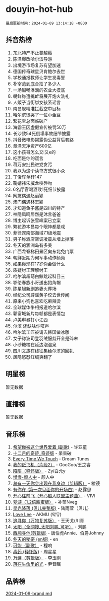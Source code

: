# douyin-hot-hub

`最后更新时间：2024-01-09 13:14:18 +0800`

## 抖音热榜

1. 东北特产不止蔓越莓
1. 陈泽爆改哈尔滨导游
1. 出境游市场复苏有望加速
1. 德国传奇球星贝肯鲍尔去世
1. 学校通报教师让学生发毒誓
1. 朴宰范到底合拍了多少人
1. 一场酣畅淋漓的农业大摸底
1. 朝鲜称遭挑衅将展开炮火洗礼
1. 人贩子当街绑女孩系谣言
1. 南昌舰精准拦截空中目标
1. 哈尔滨馋哭了一位小金豆
1. 繁花宝总面临破产
1. 海霸王因虚假宣传被罚50万
1. 长沙致54死倒塌事故细节披露
1. 抖音微电影揭露伪公益背后套路
1. 章泽天净资产600亿
1. 这小孩哥怎么又i又e的
1. 吃面是你的谎言
1. 蒋万安批民进党贪污
1. 我以为这个读书方式很小众
1. 丁俊晖单杆147
1. 鞠婧祎宋威龙咬唇吻
1. 6名厅官喝酒致1死细节披露
1. 网友偶遇赵丽颖
1. 澳门偶遇林志颖
1. 才知道鱼子酱是四川的特产
1. 神隐凤鸣居然是沐言爸爸
1. 博主起诉张雪峰案已立案
1. 繁花游本昌每个眼神都是戏
1. 菲律宾南部海域7.1级地震
1. 男子称酒店空调凌晨从墙上掉落
1. 冬天的涠洲岛有多美
1. 广西龙脊梯田景区向东北免门票
1. 朝鲜近期为何军事动作频频
1. 如果你现在17岁你会做什么
1. 质疑纣王理解纣王
1. 哈尔滨超萌白鲸跳起科目三
1. 鄂伦春族小哥送出狍角帽
1. 陈星旭新剧追妻火葬场
1. 经纪公司辟谣黄子佼去世传闻
1. 原来小狗也喜欢吃麻辣烫
1. 全球媒体争相报道哈尔滨
1. 郭富城新片每帧都是表情包
1. 卢美琳暴打小江西
1. 尔滨 还缺啥你吱声
1. 哈尔滨工匠被请去韩国做冰雕
1. 女子称波司登羽绒服剪开全是碎末
1. 小砂糖橘在延边泡温泉
1. 四川文旅在线征集给尔滨的回礼
1. 凤隐怒怼红绸爽翻了

## 明星榜

暂无数据

## 直播榜

暂无数据

## 音乐榜

1. [希望你被这个世界爱着 (副歌)](https://sf6-cdn-tos.douyinstatic.com/obj/tos-cn-ve-2774/oUHCmWQfZlE3QQBKBeD8rCFLpJzPgCpImhsxMt) - 许亚童
1. [十二月的奇迹_奇迹版](https://sf3-cdn-tos.douyinstatic.com/obj/tos-cn-ve-2774/oMslvA9FBzGMGHnyUuoiiUjtIAXfMz6tzwByW8) - 呆呆破
1. [Every Time We Touch](https://sf86-cdn-tos.douyinstatic.com/obj/tos-cn-ve-2774/ogN6lUKQeBBfEVhIOMikG1CcJjugxk1tztZyhP) - Dream Tunes
1. [我的纸飞机（片段2）](https://sf86-cdn-tos.douyinstatic.com/obj/tos-cn-ve-2774/oM2ZrKcg2CD5AeRB2gkeXOFB1IxAGJdZPazYHf) - GooGoo/王之睿
1. [陷阱（释怀版）](https://sf86-cdn-tos.douyinstatic.com/obj/tos-cn-ve-2774/oE8C21LeZrzKLDFfQYgMzx4GAIHageG5IzayY7) - Zy/白允y
1. [慢慢-颜人中](https://sf86-cdn-tos.douyinstatic.com/obj/tos-cn-ve-2774/ocjHNfBXdBxQNC8ZGAeoLMFTUgtBg8bkExunDC) - 颜人中
1. [总有一天你会出现在我身边（剪辑版）](https://sf86-cdn-tos.douyinstatic.com/obj/tos-cn-ve-2774/oMLsHwhWW7CYoAhoWB9EXUQIzNBsfAJxpAoxCU) - 棱镜
1. [有你在 (第一次见面你的开场白)](https://sf86-cdn-tos.douyinstatic.com/obj/tos-cn-ve-2774/oAthrQ3ClJBfI57uBoFEgNDYtNCZ0TSYQQfxQ0) - 赵露思
1. [开心往前飞（开心超人联盟主题曲）](https://sf86-cdn-tos.douyinstatic.com/obj/tos-cn-ve-2774/9d8fb7c82cf1421fb93a9fe925275e0a) - VIVI
1. [梦游（1.2倍甜蜜版）](https://sf86-cdn-tos.douyinstatic.com/obj/tos-cn-ve-2774/o4gyAUm8hwufoEABmwVIiQtHsFuGzAEEWtNMzo) - 补菜Nveg
1. [星光降落 (贝儿完整版)](https://sf86-cdn-tos.douyinstatic.com/obj/tos-cn-ve-2774/okwB9hAwyAtsFFkFBzAX1hOOfQuIoMNs0W2Mwr) - 陆雨萱（贝儿）
1. [Love Lee](https://sf86-cdn-tos.douyinstatic.com/obj/tos-cn-ve-2774/o05GbkJGbCBTdDnMtB0fwOYgkeZp23vrWQDQBS) - AKMU (악뮤)
1. [追寻你（万物复苏版）](https://sf86-cdn-tos.douyinstatic.com/obj/tos-cn-ve-2774/oYeAZJsbjIDit9APmBg8u6uDUQnHmoCf3gbo74) - 王天戈/川青
1. [太阳（全网搜_太阳刘鹏_可听）](https://sf86-cdn-tos.douyinstatic.com/obj/tos-cn-ve-2774/ogWbyIQnlBFImVbeDocRdCIYtBHlbJXgfZMvgz) - 刘鹏
1. [西厢寻他(剪辑版)](https://sf3-cdn-tos.douyinstatic.com/obj/tos-cn-ve-2774/oUsAVfAQKlRNxEv5qxvIB8o5qmIWUcXbzJKJhw) - 唐伯虎Annie、伯爵Johnny
1. [冬天的秘密 (en版)](https://sf3-cdn-tos.douyinstatic.com/obj/tos-cn-ve-2774/okIuMHDdzyf3FjGK4Lphe1vfHcQaPIHAg0Z4CR) - en
1. [可能（副歌）](https://sf6-cdn-tos.douyinstatic.com/obj/tos-cn-ve-2774/cde1731888894259b333569393c2fb51) - 程响
1. [毒药 (释怀版)](https://sf3-cdn-tos.douyinstatic.com/obj/tos-cn-ve-2774/oYILMEAzspdZBIzy4frJNB8ZHPHWAhiwowd4Ad) - 周星星
1. [万疆（剪辑版）](https://sf6-cdn-tos.douyinstatic.com/obj/tos-cn-ve-2774/ooG7oVgFlDTelKCjCsTTobQvbdtj1BBQXnfZd8) - 李玉刚
1. [落在生命里的光](https://sf6-cdn-tos.douyinstatic.com/obj/tos-cn-ve-2774/d9ffa8c090124ea58bb10df9b510c01d) - 尹昔眠

## 品牌榜

[2024-01-09-brand.md](2024-01-09-brand.md)
